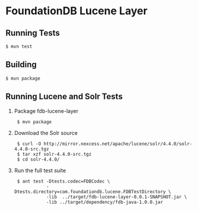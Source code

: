 # FoundationDB Lucene Layer


## Running Tests

`$ mvn test`


## Building

`$ mvn package`


## Running Lucene and Solr Tests

1. Package fdb-lucene-layer

        $ mvn package

2. Download the Solr source

        $ curl -O http://mirror.nexcess.net/apache/lucene/solr/4.4.0/solr-4.4.0-src.tgz
        $ tar xzf solr-4.4.0-src.tgz
        $ cd solr-4.4.0/

3. Run the full test suite

        $ ant test -Dtests.codec=FDBCodec \
                   -Dtests.directory=com.foundationdb.lucene.FDBTestDirectory \
                   -lib  ../target/fdb-lucene-layer-0.0.1-SNAPSHOT.jar \
                   -lib ../target/dependency/fdb-java-1.0.0.jar

